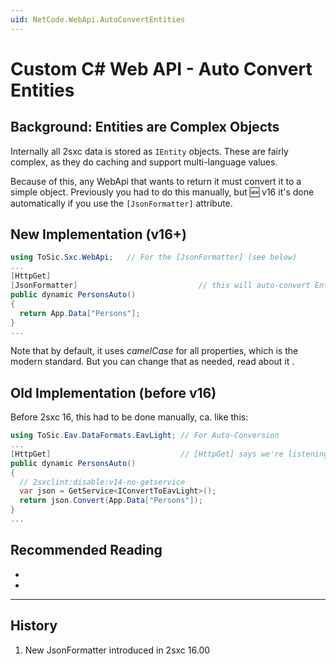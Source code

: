 ```yaml
---
uid: NetCode.WebApi.AutoConvertEntities
---
```


# Custom C# Web API - Auto Convert Entities

## Background: Entities are Complex Objects

Internally all 2sxc data is stored as `IEntity` objects.
These are fairly complex, as they do caching and support multi-language values.

Because of this, any WebApi that wants to return it must convert it to a simple object.
Previously you had to do this manually, but 🆕 v16 it's done automatically if you use the `[JsonFormatter]` attribute.

## New Implementation (v16+)

```c#
using ToSic.Sxc.WebApi;   // For the [JsonFormatter] (see below)
...
[HttpGet]
[JsonFormatter]                           // this will auto-convert Entities to JSON
public dynamic PersonsAuto()
{
  return App.Data["Persons"];
}
...
```

Note that by default, it uses _camelCase_ for all properties, which is the modern standard.
But you can change that as needed, read about it [](xref:NetCode.WebApi.JsonFormat).



## Old Implementation (before v16)

Before 2sxc 16, this had to be done manually, ca. like this:

```c#
using ToSic.Eav.DataFormats.EavLight; // For Auto-Conversion
...
[HttpGet]                             // [HttpGet] says we're listening to GET requests
public dynamic PersonsAuto()
{
  // 2sxclint:disable:v14-no-getservice
  var json = GetService<IConvertToEavLight>();
  return json.Convert(App.Data["Persons"]);
}
...
```




## Recommended Reading

* [](xref:Tut.WebApi)
* [](xref:ToSic.Sxc.WebApi.JsonFormat)

---

## History

1. New JsonFormatter introduced in 2sxc 16.00
